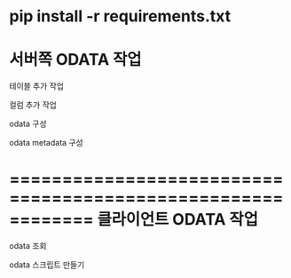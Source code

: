 pip install -r requirements.txt
============================================================    
서버쪽 ODATA   작업
============================================================ 
 테이블 추가 작업

 컬럼 추가 작업

 odata 구성 

 odata metadata 구성 
 

============================================================
클라이언트  ODATA  작업
============================================================
 odata 조회

 odata 스크립트 만들기 

